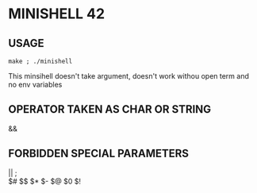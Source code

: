 # MINISHELL 42

## USAGE
```
make ; ./minishell
```

This minsihell doesn't take argument, doesn't work withou open term and no env variables 

## OPERATOR TAKEN AS CHAR OR STRING

&&

## FORBIDDEN SPECIAL PARAMETERS 

||
 ;
 \
 $#
 $$
 $*
 $-
 $@
 $0
 $!
